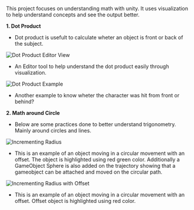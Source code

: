 This project focuses on understanding math with unity. It uses visualization to help understand concepts and see the output better.

**1. Dot Product**
- Dot product is usefult to calculate wheter an object is front or back of the subject.

![Dot Product Editor View](https://github.com/user-attachments/assets/4f7c6188-510c-425f-ac03-3ef143911303)
- An Editor tool to help understand the dot product easily through visualization.

![Dot Product Example](https://github.com/user-attachments/assets/8f32234a-72cd-463f-88b4-685e92d8ee0e)
- Another example to know wheter the character was hit from front or behind? 

**2. Math around Circle**
- Below are some practices done to better understand trigonometry. Mainly around circles and lines.

![Incrementing Radius](https://github.com/user-attachments/assets/29335d3b-9344-45a9-bb00-490aa5ec9a86)
- This is an example of an object moving in a circular movement with an offset. The object is highlighted using red green color. Additionally a GameObject Sphere is also added on the trajectory showing that a gameobject can be attached and moved on the circular path.

![Incrementing Radius with Offset](https://github.com/user-attachments/assets/6d3754e7-2d32-45c6-b112-ad18bd1d901d)
- This is an example of an object moving in a circular movement with an offset. Offset object is highlighted using red color.

